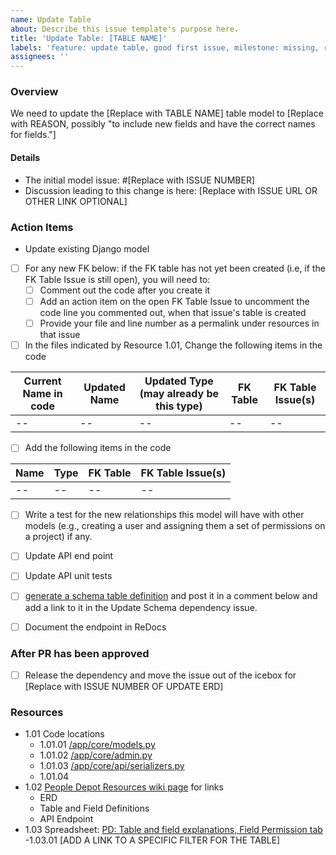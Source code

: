 ```yaml
---
name: Update Table
about: Describe this issue template's purpose here.
title: 'Update Table: [TABLE NAME]'
labels: 'feature: update table, good first issue, milestone: missing, role: back end, size: 0.25pt, stakeholder: missing'
assignees: ''
---
```


### Overview

We need to update the [Replace with TABLE NAME] table model to [Replace with REASON, possibly "to include new fields and have the correct names for fields."]

#### Details

- The initial model issue: #[Replace with ISSUE NUMBER]
- Discussion leading to this change is here: [Replace with ISSUE URL OR OTHER LINK OPTIONAL]

### Action Items

- Update existing Django model

- [ ] For any new FK below: if the FK table has not yet been created (i.e, if the FK Table Issue is still open), you will need to:
   - [ ] Comment out the code after you create it 
   - [ ] Add an action item on the open FK Table Issue to uncomment the code line you commented out, when that issue's table is created
   - [ ] Provide your file and line number as a permalink under resources in that issue

- [ ] In the files indicated by Resource 1.01, Change the following items in the code

| Current Name in code | Updated Name | Updated Type (may already be this type) | FK Table | FK Table Issue(s) |
| -------------------- | ------------ | --------------------------------------- | -------- | ----------------- |
| --                   | --           | --                                      | --       | --                |

- [ ] Add the following items in the code

| Name | Type | FK Table | FK Table Issue(s) |
| ---- | ---- | -------- | ----------------- |
| --   | --   | --       | --                |

- [ ] Write a test for the new relationships this model will have with other models (e.g., creating a user and assigning them a set of permissions on a project) if any.

- [ ] Update API end point

- [ ] Update API unit tests

- [ ] [generate a schema table definition](https://github.com/hackforla/peopledepot/issues/378#issuecomment-2493062821) and post it in a comment below and add a link to it in the Update Schema dependency issue.

- [ ] Document the endpoint in ReDocs

### After PR has been approved

- [ ] Release the dependency and move the issue out of the icebox for [Replace with ISSUE NUMBER OF UPDATE ERD]

### Resources

- 1.01 Code locations
    - 1.01.01 [/app/core/models.py](https://github.com/hackforla/peopledepot/blob/main/app/core/models.py)
    - 1.01.02 [/app/core/admin.py](https://github.com/hackforla/peopledepot/blob/main/app/core/admin.py)
    - 1.01.03 [/app/core/api/serializers.py](https://github.com/hackforla/peopledepot/blob/main/app/core/api/serializers.py)
    - 1.01.04
- 1.02 [People Depot Resources wiki page](https://github.com/hackforla/peopledepot/wiki/Resources-and-Links) for links
    - ERD
    - Table and Field Definitions
    - API Endpoint
- 1.03 Spreadsheet: [PD: Table and field explanations, Field Permission tab](https://docs.google.com/spreadsheets/d/1x_zZ8JLS2hO-zG0jUocOJmX16jh-DF5dccrd_OEGNZ0/edit?gid=371053454#gid=371053454)
    -1.03.01 [ADD A LINK TO A SPECIFIC FILTER FOR THE TABLE]
